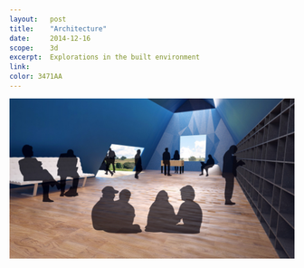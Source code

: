 ```yaml
---
layout:   post
title:    "Architecture"
date:     2014-12-16
scope:    3d
excerpt:  Explorations in the built environment
link:     
color: 3471AA
---
```


![Comp](/images/thumbnail-architecture.png)